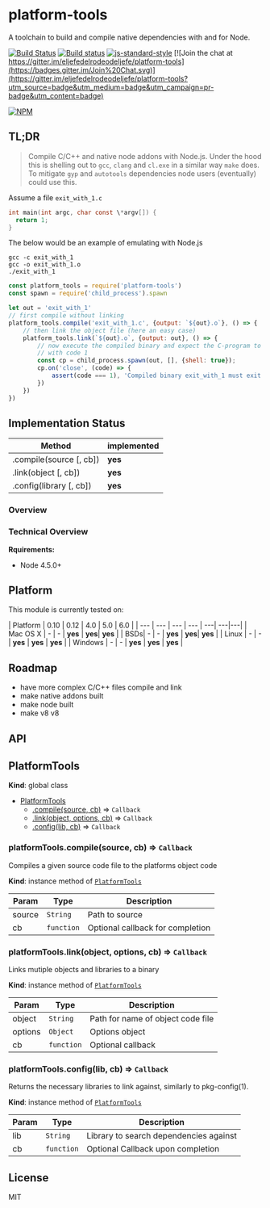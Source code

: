 # platform-tools

A toolchain to build and compile native dependencies with and for Node.

[![Build Status](https://travis-ci.org/eljefedelrodeodeljefe/platform-tools.svg?branch=master)](https://travis-ci.org/eljefedelrodeodeljefe/platform-tools) [![Build status](https://ci.appveyor.com/api/projects/status/59q34ua3i457k27x?svg=true)](https://ci.appveyor.com/project/eljefederodeodeljefe/platform-tools) [![js-standard-style](https://img.shields.io/badge/code%20style-standard-brightgreen.svg?style=flat)](http://standardjs.com/) [![Join the chat at https://gitter.im/eljefedelrodeodeljefe/platform-tools](https://badges.gitter.im/Join%20Chat.svg)](https://gitter.im/eljefedelrodeodeljefe/platform-tools?utm_source=badge&utm_medium=badge&utm_campaign=pr-badge&utm_content=badge)

[![NPM](https://nodei.co/npm-dl/platform-tools.png?months=6&height=2)](https://nodei.co/npm/platform-tools/)

## TL;DR

> Compile C/C++ and native node addons with Node.js. Under the hood this is shelling
out to `gcc`, `clang` and `cl.exe` in a similar way `make` does. To mitigate `gyp` and
`autotools` dependencies node users (eventually) could use this.

Assume a file `exit_with_1.c`

```c
int main(int argc, char const \*argv[]) {
  return 1;
}
```
The below would be an example of emulating with Node.js

```console
gcc -c exit_with_1
gcc -o exit_with_1.o
./exit_with_1
```

```js
const platform_tools = require('platform-tools')
const spawn = require('child_process').spawn

let out = 'exit_with_1'
// first compile without linking
platform_tools.compile('exit_with_1.c', {output: `${out}.o`}, () => {
	// then link the object file (here an easy case)
	platform_tools.link(`${out}.o`, {output: out}, () => {
		// now execute the compiled binary and expect the C-program to end
		// with code 1
		const cp = child_process.spawn(out, [], {shell: true});
		cp.on('close', (code) => {
			assert(code === 1), 'Compiled binary exit_with_1 must exit with code 1')
		})
	})
})
```
## Implementation Status<a name="status"></a>
| Method | implemented |
| --- | --- |
| .compile(source [, cb]) | **yes** |
| .link(object [, cb]) | **yes** |
| .config(library [, cb]) | **yes** |



### Overview

### Technical Overview

**Rquirements:**
* Node 4.5.0+

## Platform

This module is currently tested on:

| Platform | 0.10 | 0.12 | 4.0 | 5.0 | 6.0 |
| --- | --- | --- | --- | ---| ---|---|
| Mac OS X | - | - | **yes** | **yes**| **yes** |
| BSDs| - | - | **yes** | **yes**| **yes** |
| Linux | - | - | **yes** | **yes**  | **yes** |
| Windows | - | - | **yes** | **yes**  | **yes** |

## Roadmap

* have more complex C/C++ files compile and link
* make native addons built
* make node built
* make v8 v8


## API
<a name="PlatformTools"></a>

## PlatformTools
**Kind**: global class  

* [PlatformTools](#PlatformTools)
    * [.compile(source, cb)](#PlatformTools+compile) ⇒ <code>Callback</code>
    * [.link(object, options, cb)](#PlatformTools+link) ⇒ <code>Callback</code>
    * [.config(lib, cb)](#PlatformTools+config) ⇒ <code>Callback</code>

<a name="PlatformTools+compile"></a>

### platformTools.compile(source, cb) ⇒ <code>Callback</code>
Compiles a given source code file to the platforms object code

**Kind**: instance method of <code>[PlatformTools](#PlatformTools)</code>  

| Param | Type | Description |
| --- | --- | --- |
| source | <code>String</code> | Path to source |
| cb | <code>function</code> | Optional callback for completion |

<a name="PlatformTools+link"></a>

### platformTools.link(object, options, cb) ⇒ <code>Callback</code>
Links mutiple objects and libraries to a binary

**Kind**: instance method of <code>[PlatformTools](#PlatformTools)</code>  

| Param | Type | Description |
| --- | --- | --- |
| object | <code>String</code> | Path for name of object code file |
| options | <code>Object</code> | Options object |
| cb | <code>function</code> | Optional callback |

<a name="PlatformTools+config"></a>

### platformTools.config(lib, cb) ⇒ <code>Callback</code>
Returns the necessary libraries to link against, similarly to pkg-config(1).

**Kind**: instance method of <code>[PlatformTools](#PlatformTools)</code>  

| Param | Type | Description |
| --- | --- | --- |
| lib | <code>String</code> | Library to search dependencies against |
| cb | <code>function</code> | Optional Callback upon completion |

## License

MIT
